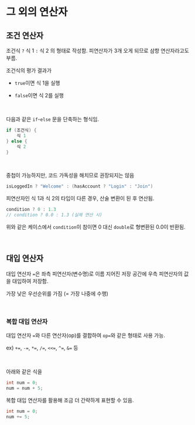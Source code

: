 # 그 외의 연산자

## 조건 연산자

조건식 `?` 식 1 `:` 식 2 의 형태로 작성함. 피연산자가 3개 오게 되므로 삼항 연산자라고도 부름.

조건식의 평가 결과가

- `true`이면 식 1을 실행

- `false`이면 식 2를 실행

&nbsp;

다음과 같은 `if`-`else` 문을 단축하는 형식임.

```java
if (조건식) {
    식 1
} else {
    식 2
}
```

&nbsp;

중첩이 가능하지만, 코드 가독성을 해치므로 권장되지는 않음

```java
isLoggedIn ? "Welcome" : (hasAccount ? "Login" : "Join")
```

피연산자인 식 1과 식 2의 타입이 다른 경우, 산술 변환이 된 후 연산됨.

```java
condition ? 0 : 1.3
// condition ? 0.0 : 1.3 (실제 연산 시)
```

위와 같은 케이스에서 `condition`이 참이면 0 대신 `double`로 형변환된 0.0이 반환됨.

&nbsp;

## 대입 연산자

대입 연산자 `=`은 좌측 피연산자(변수명)로 이름 지어진 저장 공간에 우측 피연산자의 값을 대입하여 저장함.

가장 낮은 우선순위를 가짐 (= 가장 나중에 수행)

&nbsp;

### 복합 대입 연산자

대입 연산자 `=`와 다른 연산자(op)를 결합하여 `op=`와 같은 형태로 사용 가능.

ex) `+=`, `-=`, `*=`, `/=`, `<<=`, `^=`, `&=` 등

&nbsp;

아래와 같은 식을

```java
int num = 0;
num = num + 5;
```

복합 대입 연산자를 활용해 조금 더 간략하게 표현할 수 있음.

```java
int num = 0;
num += 5;
```
